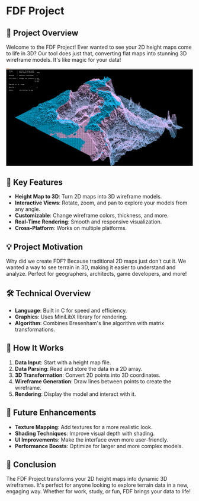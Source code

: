 # FDF Project

## 🌟 Project Overview

Welcome to the FDF Project! Ever wanted to see your 2D height maps come to life in 3D? Our tool does just that, converting flat maps into stunning 3D wireframe models. It's like magic for your data!

![Alternative Text](FDF.png)

## 🔑 Key Features

- **Height Map to 3D**: Turn 2D maps into 3D wireframe models.
- **Interactive Views**: Rotate, zoom, and pan to explore your models from any angle.
- **Customizable**: Change wireframe colors, thickness, and more.
- **Real-Time Rendering**: Smooth and responsive visualization.
- **Cross-Platform**: Works on multiple platforms.

## 💡 Project Motivation

Why did we create FDF? Because traditional 2D maps just don't cut it. We wanted a way to see terrain in 3D, making it easier to understand and analyze. Perfect for geographers, architects, game developers, and more!

## 🛠️ Technical Overview

- **Language**: Built in C for speed and efficiency.
- **Graphics**: Uses MiniLibX library for rendering.
- **Algorithm**: Combines Bresenham's line algorithm with matrix transformations.

## 🚀 How It Works

1. **Data Input**: Start with a height map file.
2. **Data Parsing**: Read and store the data in a 2D array.
3. **3D Transformation**: Convert 2D points into 3D coordinates.
4. **Wireframe Generation**: Draw lines between points to create the wireframe.
5. **Rendering**: Display the model and interact with it.

## 🌱 Future Enhancements

- **Texture Mapping**: Add textures for a more realistic look.
- **Shading Techniques**: Improve visual depth with shading.
- **UI Improvements**: Make the interface even more user-friendly.
- **Performance Boosts**: Optimize for larger and more complex models.

## 🎉 Conclusion

The FDF Project transforms your 2D height maps into dynamic 3D wireframes. It's perfect for anyone looking to explore terrain data in a new, engaging way. Whether for work, study, or fun, FDF brings your data to life!
